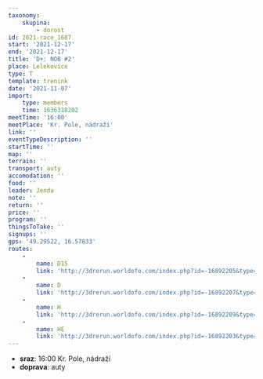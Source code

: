 ```yaml
---
taxonomy:
    skupina:
        - dorost
id: 2021-race_1687
start: '2021-12-17'
end: '2021-12-17'
title: 'D+: NOB #2'
place: Lelekovice
type: T
template: trenink
date: '2021-11-07'
import:
    type: members
    time: 1636318202
meetTime: '16:00'
meetPlace: 'Kr. Pole, nádraží'
link: ''
eventTypeDescription: ''
startTime: ''
map: ''
terrain: ''
transport: auty
accomodation: ''
food: ''
leader: Jenda
note: ''
return: ''
price: ''
program: ''
thingsToTake: ''
signups: ''
gps: '49.29522, 16.57833'
routes:
    -
        name: D15
        link: 'http://3drerun.worldofo.com/index.php?id=-16892205&type=info'
    -
        name: D
        link: 'http://3drerun.worldofo.com/index.php?id=-16892207&type=info'
    -
        name: H
        link: 'http://3drerun.worldofo.com/index.php?id=-16892209&type=info'
    -
        name: HE
        link: 'http://3drerun.worldofo.com/index.php?id=-16892203&type=info'
---
```


* **sraz**: 16:00 Kr. Pole, nádraží
* **doprava**: auty
